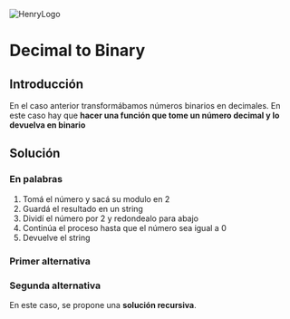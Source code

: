 ![HenryLogo](https://d31uz8lwfmyn8g.cloudfront.net/Assets/logo-henry-white-lg.png)

# Decimal to Binary

## Introducción

En el caso anterior transformábamos números binarios en decimales. En este caso hay que **hacer una función que tome un número decimal y lo devuelva en binario**

## Solución

### En palabras

1. Tomá el número y sacá su modulo en 2
2. Guardá el resultado en un string
3. Dividí el número por 2 y redondealo para abajo
4. Continúa el proceso hasta que el número sea igual a 0
5. Devuelve el string

### Primer alternativa


### Segunda alternativa

En este caso, se propone una **solución recursiva**.

